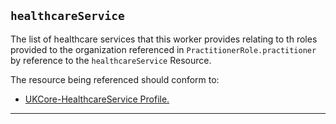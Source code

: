 ## `healthcareService`

The list of healthcare services that this worker provides relating to th roles provided to the organization referenced in `PractitionerRole.practitioner` by reference to the `healthcareService` Resource.

The resource being referenced should conform to:
- <a href="https://simplifier.net/hl7fhirukcorer4/ukcorehealthcareservice">UKCore-HealthcareService Profile.</a> 

---

